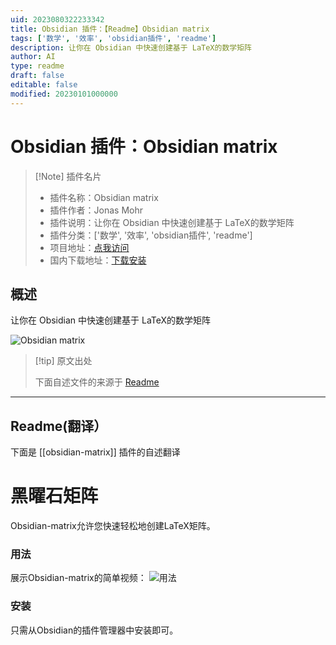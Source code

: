 ```yaml
---
uid: 2023080322233342
title: Obsidian 插件：【Readme】Obsidian matrix
tags: ['数学', '效率', 'obsidian插件', 'readme']
description: 让你在 Obsidian 中快速创建基于 LaTeX的数学矩阵
author: AI
type: readme
draft: false
editable: false
modified: 20230101000000
---
```


# Obsidian 插件：Obsidian matrix

> [!Note] 插件名片
> - 插件名称：Obsidian matrix
> - 插件作者：Jonas Mohr
> - 插件说明：让你在 Obsidian 中快速创建基于 LaTeX的数学矩阵
> - 插件分类：['数学', '效率', 'obsidian插件', 'readme']
> - 项目地址：[点我访问](https://github.com/MohrJonas/obsidian-matrix)
> - 国内下载地址：[下载安装](https://pkmer.cn/products/plugin/pluginMarket/?obsidian-matrix)

## 概述

让你在 Obsidian 中快速创建基于 LaTeX的数学矩阵

![Obsidian matrix](https://cdn.pkmer.cn/covers/obsidian-matrix.png!pkmer)

> [!tip] 原文出处
> 
>下面自述文件的来源于 [Readme](https://ghproxy.net/https://raw.githubusercontent.com/MohrJonas/obsidian-matrix/master/README.md)
> 

---

## Readme(翻译）

下面是 [[obsidian-matrix]] 插件的自述翻译


# 黑曜石矩阵

Obsidian-matrix允许您快速轻松地创建LaTeX矩阵。

### 用法
展示Obsidian-matrix的简单视频：
![用法](usage.gif)

### 安装
只需从Obsidian的插件管理器中安装即可。



